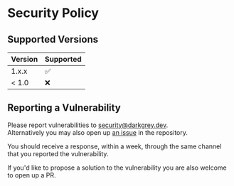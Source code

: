 # Security Policy

## Supported Versions
| Version | Supported          |
| ------- | ------------------ |
| 1.x.x   | :white_check_mark: |
| < 1.0   | :x:                |

## Reporting a Vulnerability

Please report vulnerabilities to [security@darkgrey.dev](mailto:security@darkgrey.dev).  
Alternatively you may also open up 
[an issue](https://github.com/DarkgreyDevelopment/Werkr.App/issues) in the repository.  

You should receive a response, within a week, through the same channel that you reported the vulnerability.  

If you'd like to propose a solution to the vulnerability you are also welcome to open up a PR.  
